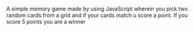 A simple memory game made by using JavaScript wherein you pick two random cards from a grid and if your cards match u score a  point. If you score 5 points you are a winner 
